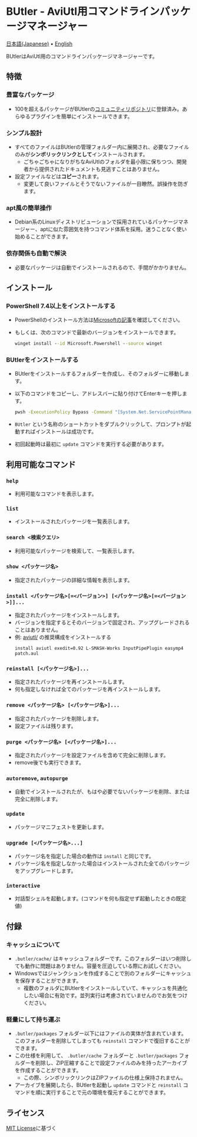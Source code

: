 # BUtler - AviUtl用コマンドラインパッケージマネージャー

[日本語(Japanese)](/README.md) • [English](/docs/README-en.md)

BUtlerはAviUtl用のコマンドラインパッケージマネージャーです。

## 特徴

### 豊富なパッケージ

- 100を超えるパッケージがBUtlerの[コミュニティリポジトリ](https://github.com/Per-Terra/butler-pkgs)に登録済み。あらゆるプラグインを簡単にインストールできます。

### シンプル設計

- すべてのファイルはBUtlerの管理フォルダー内に展開され、必要なファイルのみが**シンボリックリンクとして**インストールされます。
  - ごちゃごちゃになりがちなAviUtlのフォルダを最小限に保ちつつ、開発者から提供されたドキュメントも見逃すことはありません。
- 設定ファイルなどは**コピー**されます。
  - 変更して良いファイルとそうでないファイルが一目瞭然。誤操作を防ぎます。

### apt風の簡単操作

- Debian系のLinuxディストリビューションで採用されているパッケージマネージャー、aptに似た雰囲気を持つコマンド体系を採用。迷うことなく使い始めることができます。

### 依存関係も自動で解決

- 必要なパッケージは自動でインストールされるので、手間がかかりません。

## インストール

### PowerShell 7.4以上をインストールする

- PowerShellのインストール方法は[Microsoftの記事](https://learn.microsoft.com/ja-jp/powershell/scripting/install/installing-powershell-on-windows)を確認してください。
- もしくは、次のコマンドで最新のバージョンをインストールできます。

  ```cmd
  winget install --id Microsoft.Powershell --source winget
  ```

### BUtlerをインストールする

- BUtlerをインストールするフォルダーを作成し、そのフォルダーに移動します。
- 以下のコマンドをコピーし、アドレスバーに貼り付けてEnterキーを押します。

  ```cmd
  pwsh -ExecutionPolicy Bypass -Command "[System.Net.ServicePointManager]::SecurityProtocol = [System.Net.ServicePointManager]::SecurityProtocol -bor 3072; iex ((New-Object System.Net.WebClient).DownloadString('https://raw.githubusercontent.com/Per-Terra/butler/main/installer.ps1'))"
  ```

- `BUtler` という名称のショートカットをダブルクリックして、プロンプトが起動すればインストールは成功です。

- 初回起動時は最初に `update` コマンドを実行する必要があります。

## 利用可能なコマンド

### `help`

- 利用可能なコマンドを表示します。

### `list`

- インストールされたパッケージを一覧表示します。

### `search <検索クエリ>`

- 利用可能なパッケージを検索して、一覧表示します。

### `show <パッケージ名>`

- 指定されたパッケージの詳細な情報を表示します。

### `install <パッケージ名>[=<バージョン>] [<パッケージ名>[=<バージョン>]]...`

- 指定されたパッケージをインストールします。
- バージョンを指定するとそのバージョンで固定され、アップグレードされることはありません。
- 例: [aviutl/](https://scrapbox.io/aviutl/セットアップ) の推奨構成をインストールする
  ```
  install aviutl exedit=0.92 L-SMASH-Works InputPipePlugin easymp4 patch.aul
  ```

### `reinstall [<パッケージ名>]...`

- 指定されたパッケージを再インストールします。
- 何も指定しなければ全てのパッケージを再インストールします。

### `remove <パッケージ名> [<パッケージ名>]...`

- 指定されたパッケージを削除します。
- 設定ファイルは残ります。

### `purge <パッケージ名> [<パッケージ名>]...`

- 指定されたパッケージを設定ファイルを含めて完全に削除します。
- remove後でも実行できます。

### `autoremove`, `autopurge`

- 自動でインストールされたが、もはや必要でないパッケージを削除、または完全に削除します。

### `update`

- パッケージマニフェストを更新します。

### `upgrade [<パッケージ名>...]`

- パッケージ名を指定した場合の動作は `install` と同じです。
- パッケージ名を指定しなかった場合はインストールされた全てのパッケージをアップグレードします。

### `interactive`

- 対話型シェルを起動します。(コマンドを何も指定せず起動したときの既定値)

## 付録

### キャッシュについて

- `.butler/cache/` はキャッシュフォルダーです。このフォルダーはいつ削除しても動作に問題はありません。容量を圧迫している際にお試しください。
- Windowsではジャンクションを作成することで別のフォルダーにキャッシュを保存することができます。
  - 複数のフォルダにBUtlerをインストールしていて、キャッシュを共通化したい場合に有効です。並列実行は考慮されていませんのでお気をつけください。

### 軽量にして持ち運ぶ

- `.butler/packages` フォルダー以下にはファイルの実体が含まれています。このフォルダーを削除してしまっても `reinstall` コマンドで復旧することができます。
- この仕様を利用して、 `.butler/cache` フォルダーと `.butler/packages` フォルダーを削除し、ZIP圧縮することで設定ファイルのみを持ったアーカイブを作成することができます。
  - この際、シンボリックリンクはZIPファイルの仕様上保持されません。
- アーカイブを展開したら、BUtlerを起動し `update` コマンドと `reinstall` コマンドを順に実行することで元の環境を復元することができます。

## ライセンス

[MIT License](LICENSE)に基づく
